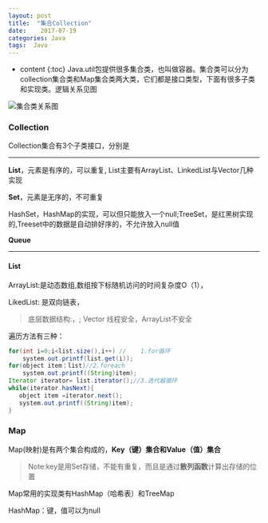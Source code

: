 ```yaml
---
layout: post
title:  "集合Collection"
date:    2017-07-19 
categories: Java
tags:  Java
---
```


* content
{:toc}
​       Java.util包提供很多集合类，也叫做容器。集合类可以分为collection集合类和Map集合类两大类，它们都是接口类型，下面有很多子类和实现类。逻辑关系见图

![集合类关系图](https://lukkyy.github.io/assets/java/basic/collection.png)







### Collection	

  Collection集合有3个子类接口，分别是

---

**List**，元素是有序的，可以重复, List主要有ArrayList、LinkedList与Vector几种实现

**Set**，元素是无序的，不可重复

HashSet，HashMap的实现，可以但只能放入一个null;TreeSet，是红黑树实现的,Treeset中的数据是自动排好序的，不允许放入null值 

**Queue**

---

#### List

   ArrayList:是动态数组,数组按下标随机访问的时间复杂度O（1），

   LikedList: 是双向链表，

> 底层数据结构:，; Vector 线程安全，ArrayList不安全

遍历方法有三种：

```java
for(int i=0;i<list.size(),i++) //    1.for循环
    system.out.printf(list.get(i));
for(object item：list)//2.foreach
    system.out.printf((String)item);
Iterator iterator= list.iterator();//3.迭代器循环
while(iterator.hasNext){
   object item =iterator.next();
   system.out.printf((String)item);
}
```



### Map

Map(映射)是有两个集合构成的，**Key（键）集合和Value（值）集合**

> Note:key是用Set存储，不能有重复，而且是通过**散列函数**计算出存储的位置

Map常用的实现类有HashMap（哈希表）和TreeMap

HashMap：键，值可以为null

